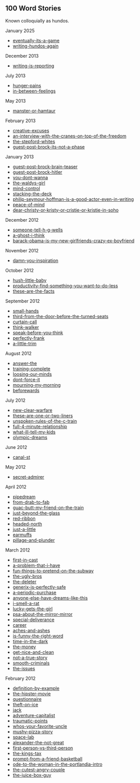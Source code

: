<!--- HELLO WORLD!!! 
  this page was GENERATED by some tasks.clj!
  so-mind-ya-bizniz. --->




## 100 Word Stories

Known colloquially as hundos.




January 2025


* [eventually-its-a-game](/posts/100-worders/2025-01-06-eventually-its-a-game.md)
* [writing-hundos-again](/posts/100-worders/2025-01-05-writing-hundos-again.md)


December 2013


* [writing-is-reporting](/posts/100-worders/2013-12-09-writing-is-reporting.md)


July 2013


* [hunger-pains](/posts/100-worders/2013-07-29-hunger-pains.md)
* [in-between-feelings](/posts/100-worders/2013-07-28-in-between-feelings.md)


May 2013


* [manster-or-hamtaur](/posts/100-worders/2013-05-10-manster-or-hamtaur.md)


February 2013


* [creative-excuses](/posts/100-worders/2013-02-04-creative-excuses.md)
* [an-interview-with-the-cranes-on-top-of-the-freedom](/posts/100-worders/2013-02-03-an-interview-with-the-cranes-on-top-of-the-freedom.md)
* [the-stepford-whites](/posts/100-worders/2013-02-02-the-stepford-whites.md)
* [guest-post-brock-its-not-a-phase](/posts/100-worders/2013-02-01-guest-post-brock-its-not-a-phase.md)


January 2013


* [guest-post-brock-brain-teaser](/posts/100-worders/2013-01-31-guest-post-brock-brain-teaser.md)
* [guest-post-brock-hitler](/posts/100-worders/2013-01-30-guest-post-brock-hitler.md)
* [you-dont-wanna](/posts/100-worders/2013-01-29-you-dont-wanna.md)
* [the-waldys-girl](/posts/100-worders/2013-01-18-the-waldys-girl.md)
* [mind-control](/posts/100-worders/2013-01-16-mind-control.md)
* [stacking-the-deck](/posts/100-worders/2013-01-15-stacking-the-deck.md)
* [philip-seymour-hoffman-is-a-good-actor-even-in-writing](/posts/100-worders/2013-01-08-philip-seymour-hoffman-is-a-good-actor-even-in-writing.md)
* [peace-of-mind](/posts/100-worders/2013-01-05-peace-of-mind.md)
* [dear-christy-or-kristy-or-cristie-or-kristie-in-soho](/posts/100-worders/2013-01-03-dear-christy-or-kristy-or-cristie-or-kristie-in-soho.md)


December 2012


* [someone-tell-h-g-wells](/posts/100-worders/2012-12-02-someone-tell-h-g-wells.md)
* [a-ghost-i-think](/posts/100-worders/2012-12-01-a-ghost-i-think.md)
* [barack-obama-is-my-new-girlfriends-crazy-ex-boyfriend](/posts/100-worders/2012-12-01-barack-obama-is-my-new-girlfriends-crazy-ex-boyfriend.md)


November 2012


* [damn-you-inspiration](/posts/100-worders/2012-11-29-damn-you-inspiration.md)


October 2012


* [hush-little-baby](/posts/100-worders/2012-10-23-hush-little-baby.md)
* [productivity-find-something-you-want-to-do-less](/posts/100-worders/2012-10-22-productivity-find-something-you-want-to-do-less.md)
* [these-are-the-facts](/posts/100-worders/2012-10-21-these-are-the-facts.md)


September 2012


* [small-hands](/posts/100-worders/2012-09-15-small-hands.md)
* [third-from-the-door-before-the-turned-seats](/posts/100-worders/2012-09-14-third-from-the-door-before-the-turned-seats.md)
* [curtain-call](/posts/100-worders/2012-09-13-curtain-call.md)
* [think-walker](/posts/100-worders/2012-09-12-think-walker.md)
* [speak-before-you-think](/posts/100-worders/2012-09-06-speak-before-you-think.md)
* [perfectly-frank](/posts/100-worders/2012-09-05-perfectly-frank.md)
* [a-little-trim](/posts/100-worders/2012-09-04-a-little-trim.md)


August 2012


* [answer-the](/posts/100-worders/2012-08-25-answer-the.md)
* [training-complete](/posts/100-worders/2012-08-24-training-complete.md)
* [loosing-our-minds](/posts/100-worders/2012-08-23-loosing-our-minds.md)
* [dont-force-it](/posts/100-worders/2012-08-09-dont-force-it.md)
* [mourning-my-morning](/posts/100-worders/2012-08-02-mourning-my-morning.md)
* [beforewards](/posts/100-worders/2012-08-01-beforewards.md)


July 2012


* [new-clear-warfare](/posts/100-worders/2012-07-06-new-clear-warfare.md)
* [these-are-one-or-two-liners](/posts/100-worders/2012-07-06-these-are-one-or-two-liners.md)
* [unspoken-rules-of-the-c-train](/posts/100-worders/2012-07-06-unspoken-rules-of-the-c-train.md)
* [full-4-minute-relationship](/posts/100-worders/2012-07-03-full-4-minute-relationship.md)
* [what-ill-tell-my-kids](/posts/100-worders/2012-07-02-what-ill-tell-my-kids.md)
* [olympic-dreams](/posts/100-worders/2012-07-01-olympic-dreams.md)


June 2012


* [canal-st](/posts/100-worders/2012-06-25-canal-st.md)


May 2012


* [secret-admirer](/posts/100-worders/2012-05-08-secret-admirer.md)


April 2012


* [pipedream](/posts/100-worders/2012-04-27-pipedream.md)
* [from-drab-to-fab](/posts/100-worders/2012-04-26-from-drab-to-fab.md)
* [guac-butt-my-friend-on-the-train](/posts/100-worders/2012-04-26-guac-butt-my-friend-on-the-train.md)
* [just-beyond-the-glass](/posts/100-worders/2012-04-21-just-beyond-the-glass.md)
* [red-ribbon](/posts/100-worders/2012-04-15-red-ribbon.md)
* [headed-north](/posts/100-worders/2012-04-14-headed-north.md)
* [just-a-little](/posts/100-worders/2012-04-13-just-a-little.md)
* [earmuffs](/posts/100-worders/2012-04-12-earmuffs.md)
* [pillage-and-plunder](/posts/100-worders/2012-04-05-pillage-and-plunder.md)


March 2012


* [first-in-cast](/posts/100-worders/2012-03-29-first-in-cast.md)
* [a-problem-that-i-have](/posts/100-worders/2012-03-28-a-problem-that-i-have.md)
* [fun-things-to-pretend-on-the-subway](/posts/100-worders/2012-03-28-fun-things-to-pretend-on-the-subway.md)
* [the-ugly-bros](/posts/100-worders/2012-03-28-the-ugly-bros.md)
* [the-deleter](/posts/100-worders/2012-03-25-the-deleter.md)
* [generix-is-perfectly-safe](/posts/100-worders/2012-03-21-generix-is-perfectly-safe.md)
* [a-periodic-purchase](/posts/100-worders/2012-03-19-a-periodic-purchase.md)
* [anyone-else-have-dreams-like-this](/posts/100-worders/2012-03-19-anyone-else-have-dreams-like-this.md)
* [i-smell-a-rat](/posts/100-worders/2012-03-19-i-smell-a-rat.md)
* [lucky-gets-the-girl](/posts/100-worders/2012-03-19-lucky-gets-the-girl.md)
* [psa-about-the-mirror-mirror](/posts/100-worders/2012-03-19-psa-about-the-mirror-mirror.md)
* [special-deliverance](/posts/100-worders/2012-03-19-special-deliverance.md)
* [career](/posts/100-worders/2012-03-15-career.md)
* [aches-and-ashes](/posts/100-worders/2012-03-13-aches-and-ashes.md)
* [is-funny-the-right-word](/posts/100-worders/2012-03-13-is-funny-the-right-word.md)
* [time-in-the-dark](/posts/100-worders/2012-03-09-time-in-the-dark.md)
* [the-money](/posts/100-worders/2012-03-06-the-money.md)
* [get-nice-and-clean](/posts/100-worders/2012-03-05-get-nice-and-clean.md)
* [not-a-true-story](/posts/100-worders/2012-03-05-not-a-true-story.md)
* [smooth-criminals](/posts/100-worders/2012-03-05-smooth-criminals.md)
* [the-issues](/posts/100-worders/2012-03-05-the-issues.md)


February 2012


* [definition-by-example](/posts/100-worders/2012-02-25-definition-by-example.md)
* [the-hipster-movie](/posts/100-worders/2012-02-24-the-hipster-movie.md)
* [questionnaire](/posts/100-worders/2012-02-23-questionnaire.md)
* [theft-on-ice](/posts/100-worders/2012-02-22-theft-on-ice.md)
* [jack](/posts/100-worders/2012-02-21-jack.md)
* [adventure-capitalist](/posts/100-worders/2012-02-17-adventure-capitalist.md)
* [traumatic-points](/posts/100-worders/2012-02-16-traumatic-points.md)
* [whos-your-favorite-uncle](/posts/100-worders/2012-02-15-whos-your-favorite-uncle.md)
* [mushy-pizza-story](/posts/100-worders/2012-02-14-mushy-pizza-story.md)
* [space-lab](/posts/100-worders/2012-02-13-space-lab.md)
* [alexander-the-not-great](/posts/100-worders/2012-02-12-alexander-the-not-great.md)
* [first-person-vs-third-person](/posts/100-worders/2012-02-11-first-person-vs-third-person.md)
* [the-kings-tax](/posts/100-worders/2012-02-10-the-kings-tax.md)
* [prompt-from-a-friend-basketball](/posts/100-worders/2012-02-09-prompt-from-a-friend-basketball.md)
* [ode-to-the-woman-in-the-portlandia-intro](/posts/100-worders/2012-02-08-ode-to-the-woman-in-the-portlandia-intro.md)
* [the-cutest-angry-couple](/posts/100-worders/2012-02-08-the-cutest-angry-couple.md)
* [the-juice-box-guy](/posts/100-worders/2012-02-08-the-juice-box-guy.md)